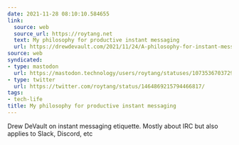 ```yaml
---
date: 2021-11-28 08:10:10.584655
link:
  source: web
  source_url: https://roytang.net
  text: My philosophy for productive instant messaging
  url: https://drewdevault.com/2021/11/24/A-philosophy-for-instant-messaging.html
source: web
syndicated:
- type: mastodon
  url: https://mastodon.technology/users/roytang/statuses/107353670372975355
- type: twitter
  url: https://twitter.com/roytang/status/1464869215794466817/
tags:
- tech-life
title: My philosophy for productive instant messaging
---
```


Drew DeVault on instant messaging etiquette. Mostly about IRC but also applies to Slack, Discord, etc